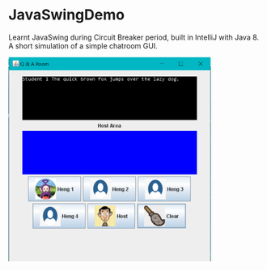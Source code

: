 # JavaSwingDemo
Learnt JavaSwing during Circuit Breaker period, built in IntelliJ with Java 8. A short simulation of a simple  chatroom GUI. 

<img src="https://github.com/leerachel/JavaSwingDemo/blob/master/demo.png" width="400">
